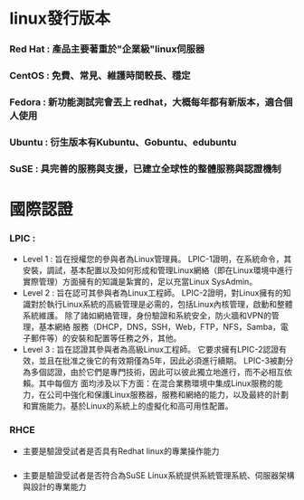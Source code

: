 # linux發行版本
### Red Hat : 產品主要著重於"企業級"linux伺服器
### CentOS  : 免費、常見、維護時間較長、穩定 
### Fedora  : 新功能測試完會丟上 redhat，大概每年都有新版本，適合個人使用
### Ubuntu  : 衍生版本有Kubuntu、Gobuntu、edubuntu
### SuSE    : 具完善的服務與支援，已建立全球性的整體服務與認證機制
# 國際認證
  
### LPIC :
* Level 1 : 旨在授權您的參與者為Linux管理員。
            LPIC-1證明，在系統命令，其安裝，調試，基本配置以及如何形成和管理Linux網絡（即在Linux環境中進行實際管理）方面擁有的知識是紮實的，足以充當Linux SysAdmin。
* Level 2 : 旨在認可其參與者為Linux工程師。
            LPIC-2證明，對Linux擁有的知識對於執行Linux系統的高級管理是必需的，包括Linux內核管理，啟動和整體系統維護。 除了諸如網絡管理，身份驗證和系統安全，防火牆和VPN的管理，基本網絡             服務（DHCP，DNS，SSH，Web，FTP，NFS，Samba，電子郵件等）的安裝和配置等任務之外，其他。
* Level 3 : 旨在認證其參與者為高級Linux工程師。 
            它要求擁有LPIC-2認證有效，並且在批准之後它的有效期僅為5年，因此必須進行續期。 LPIC-3被劃分為多個認證，由於它們是專門技術，因此可以彼此獨立地進行，而不必相互依賴。其中每個方             面均涉及以下方面：在混合業務環境中集成Linux服務的能力，在公司中強化和保護Linux服務器，服務和網絡的能力，以及最終的計劃和實施能力。基於Linux的系統上的虛擬化和高可用性配置。
### RHCE
* 主要是驗證受試者是否具有Redhat linux的專業操作能力
###
* 主要是驗證受試者是否符合為SuSE Linux系統提供系統管理系統、伺服器架構與設計的專業能力
